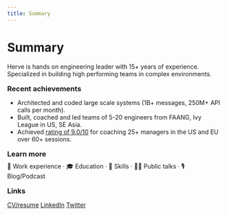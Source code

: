```yaml
---
title: Summary
---
```


# Summary

Herve is hands on engineering leader with 15+ years of experience.<br>
Specialized in building high performing teams in complex environments.

### Recent achievements

- Architected and coded large scale systems (1B+ messages, 250M+ API calls per month).
- Built, coached and led teams of 5-20 engineers from FAANG, Ivy League in US, SE Asia.
- Achieved [rating of 9.0/10](https://www.platohq.com/mentors/herv-roussel) for coaching 25+ managers in the US and EU over 60+ sessions.

### Learn more

<Link to="3">💼 Work experience</Link> · <Link to="4">🎓 Education</Link> · <Link to="5">🥷 Skills</Link> · <Link to="6">👨‍🏫 Public talks</Link> · <Link to="7">🎙️ Blog/Podcast</Link>

### Links

<mdi-file-word-box class="text-blue-700"/> [CV/resume](https://docs.google.com/document/d/1doolgTDhVDNESWl4VWkzOjjRvBbXM1CTxI0Y-dVHrvY/edit) <logos-linkedin-icon /> [LinkedIn](https://linkedin.com/in/hroussel) <logos-twitter /> [Twitter](https://linkedin.com/in/hroussel)

<!--
You can have `style` tag in markdown to override the style for the current page.
Learn more: https://sli.dev/guide/syntax#embedded-styles
-->

<Nav />
<Footer />

<style>
  
h3 {
  margin-top: 1em;
  margin-bottom: .5em;
}
</style>

